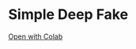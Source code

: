 # Simple Deep Fake

[Open with Colab](https://colab.research.google.com/github/potaesm/SimpleDeepFake/blob/master/SimpleDeepFake.ipynb)